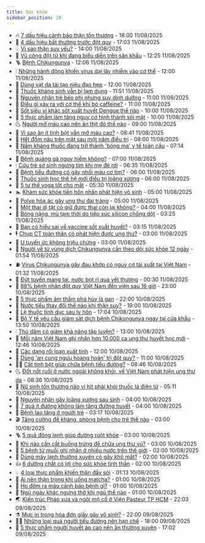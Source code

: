 ```yaml
---
title: Sức khỏe
sidebar_position: 10
---
```


<!-- vnexpress-suc-khoe:START -->
- 🔥 [7 dấu hiệu cảnh báo thận tổn thương](https://vnexpress.net/7-dau-hieu-canh-bao-than-ton-thuong-4924668.html) - 18:00 11/08/2025
- 🥰 [4 dấu hiệu bất thường trước đột quỵ](https://vnexpress.net/4-dau-hieu-bat-thuong-truoc-dot-quy-4924844.html) - 17:03 11/08/2025
- 💡 [Vì sao thận suy yếu?](https://vnexpress.net/vi-sao-than-suy-yeu-4924946.html) - 14:00 11/08/2025
- 🤗 [Vũ công đột tử khi đang biểu diễn trên sân khấu](https://vnexpress.net/vu-cong-dot-tu-khi-dang-bieu-dien-tren-san-khau-4925593.html) - 12:25 11/08/2025
- 🪜 [Bệnh Chikungunya](https://vnexpress.net/suc-khoe/cam-nang/benh-chikungunya-360) - 12:06 11/08/2025
- 🕯 [Những hành động khiến virus dại lây nhiễm vào cơ thể](https://vnexpress.net/nhung-hanh-dong-khien-virus-dai-lay-nhiem-vao-co-the-4925555.html) - 12:00 11/08/2025
- 🤭 [Dùng vạt da tái tạo niệu đạo hẹp](https://vnexpress.net/dung-vat-da-tai-tao-nieu-dao-hep-4925482.html) - 12:00 11/08/2025
- 👀 [Thuốc kháng sinh vẫn bị lạm dụng](https://vnexpress.net/thuoc-khang-sinh-van-bi-lam-dung-4925150.html) - 11:51 11/08/2025
- 🌋 [Nguyên nhân trẻ béo phì nhưng suy dinh dưỡng](https://vnexpress.net/nguyen-nhan-tre-beo-phi-nhung-suy-dinh-duong-4925518.html) - 11:00 11/08/2025
- 🫶 [Điều gì xảy ra với cơ thể khi bỏ caffeine?](https://vnexpress.net/dieu-gi-xay-ra-voi-co-the-khi-bo-caffeine-4925378.html) - 11:00 11/08/2025
- 🦆 [Sốt siêu vi khác sốt xuất huyết Dengue thế nào](https://vnexpress.net/sot-sieu-vi-khac-sot-xuat-huyet-dengue-the-nao-4925456.html) - 10:00 11/08/2025
- 🚀 [5 thực phẩm làm tăng nguy cơ hình thành sỏi mật](https://vnexpress.net/5-thuc-pham-lam-tang-nguy-co-hinh-thanh-soi-mat-4925299.html) - 10:00 11/08/2025
- 🌜 [Người mỡ máu cao nên ăn thịt đỏ thế nào](https://vnexpress.net/nguoi-mo-mau-cao-nen-an-thit-do-the-nao-4925452.html) - 09:00 11/08/2025
- 🧰 [Vì sao ăn ít tinh bột vẫn mỡ máu cao?](https://vnexpress.net/vi-sao-an-it-tinh-bot-van-mo-mau-cao-4920543.html) - 08:41 11/08/2025
- 💫 [Hết đốm nâu trên mặt sau một năm điều trị](https://vnexpress.net/het-dom-nau-tren-mat-sau-mot-nam-dieu-tri-4925443.html) - 08:00 11/08/2025
- 🌝 [Nấm kháng thuốc đang trở thành &#39;bóng ma&#39; y tế toàn cầu](https://vnexpress.net/nam-khang-thuoc-dang-tro-thanh-bong-ma-y-te-toan-cau-4925412.html) - 07:14 11/08/2025
- 🗽 [Bệnh quáng gà nguy hiểm không?](https://vnexpress.net/benh-quang-ga-nguy-hiem-khong-4925417.html) - 07:00 11/08/2025
- 🕯 [Cứu trẻ sơ sinh ngưng tim khi mẹ đẻ rơi](https://vnexpress.net/cuu-tre-so-sinh-ngung-tim-khi-me-de-roi-4925277.html) - 06:35 11/08/2025
- 🦅 [Bệnh tiểu đường có gây nhồi máu cơ tim?](https://vnexpress.net/benh-tieu-duong-co-gay-nhoi-mau-co-tim-4925414.html) - 06:00 11/08/2025
- 🦆 [Thuốc sinh học thế hệ mới điều trị loãng xương](https://vnexpress.net/thuoc-sinh-hoc-the-he-moi-dieu-tri-loang-xuong-4925345.html) - 06:00 11/08/2025
- 🎊 [5 tư thế yoga tốt cho mắt](https://vnexpress.net/5-tu-the-yoga-tot-cho-mat-4925295.html) - 05:30 11/08/2025
- 🏊 [Khám sức khỏe tiền hôn nhân phát hiện vô sinh](https://vnexpress.net/kham-suc-khoe-tien-hon-nhan-phat-hien-vo-sinh-4925408.html) - 05:00 11/08/2025
- 📝 [Polyp hóa ác gây ung thư đại tràng](https://vnexpress.net/polyp-hoa-ac-gay-ung-thu-dai-trang-4925357.html) - 05:00 11/08/2025
- 💯 [Một thai dị tật có giữ được thai còn lại không?](https://vnexpress.net/mot-thai-di-tat-co-giu-duoc-thai-con-lai-khong-4925303.html) - 04:00 11/08/2025
- 🌊 [Bỏng nặng, mù tạm thời do tiếp xúc silicon chống dột](https://vnexpress.net/bong-nang-mu-tam-thoi-do-tiep-xuc-silicon-chong-dot-4925296.html) - 03:25 11/08/2025
- 🚀 [Bạn có hiểu sai về vaccine sốt xuất huyết?](https://vnexpress.net/ban-co-hieu-sai-ve-vaccine-sot-xuat-huyet-4925282.html) - 03:15 11/08/2025
- 🕴 [Chụp CT toàn thân có phát hiện được ung thư?](https://vnexpress.net/chup-ct-toan-than-co-phat-hien-duoc-ung-thu-4925264.html) - 03:00 11/08/2025
- 🗽 [U tuyến ức không triệu chứng](https://vnexpress.net/u-tuyen-uc-khong-trieu-chung-4925241.html) - 03:00 11/08/2025
- 🎡 [Người về từ vùng dịch Chikungunya cần theo dõi sức khỏe 12 ngày](https://vnexpress.net/nguoi-ve-tu-vung-dich-chikungunya-can-theo-doi-suc-khoe-12-ngay-4925240.html) - 01:54 11/08/2025
- ⛽️ [Virus Chikungunya gây đau khớp có nguy cơ tái xuất tại Việt Nam](https://vnexpress.net/virus-chikungunya-gay-dau-khop-co-nguy-co-tai-xuat-tai-viet-nam-4925156.html) - 01:32 11/08/2025
- 🦆 [Đứt tuyến mang tai, nước bọt rỉ qua vết thương](https://vnexpress.net/dut-tuyen-mang-tai-nuoc-bot-ri-qua-vet-thuong-4925197.html) - 00:30 11/08/2025
- 🤩 [88% bệnh nhân đột quỵ Việt Nam đến viện sau 16 giờ](https://vnexpress.net/88-benh-nhan-dot-quy-viet-nam-den-vien-sau-16-gio-4924888.html) - 23:00 10/08/2025
- 🦒 [5 thực phẩm âm thầm phá hủy lá gan](https://vnexpress.net/5-thuc-pham-am-tham-pha-huy-la-gan-4923684.html) - 22:00 10/08/2025
- 💫 [Nước tiểu thay đổi thế nào khi thận suy?](https://vnexpress.net/nuoc-tieu-thay-doi-the-nao-khi-than-suy-4924917.html) - 19:00 10/08/2025
- 🐘 [Lệ thuộc tình dục sau ly hôn](https://vnexpress.net/le-thuoc-tinh-duc-sau-ly-hon-4924978.html) - 17:04 10/08/2025
- 🚀 [Bộ Y tế yêu cầu giám sát dịch bệnh Chikungunya ngay tại cửa khẩu](https://vnexpress.net/bo-y-te-yeu-cau-giam-sat-dich-benh-chikungunya-ngay-tai-cua-khau-4925080.html) - 13:50 10/08/2025
- 🕯 [Thủ dâm có giảm khả năng tập luyện?](https://vnexpress.net/thu-dam-co-giam-kha-nang-tap-luyen-4924914.html) - 13:00 10/08/2025
- 🦏 [Mỗi năm Việt Nam ghi nhận hơn 10.000 ca ung thư huyết học mới](https://vnexpress.net/moi-nam-viet-nam-ghi-nhan-hon-10-000-ca-ung-thu-huyet-hoc-moi-4924910.html) - 12:46 10/08/2025
- 🦄 [Các dạng rối loạn xuất tinh](https://vnexpress.net/cac-dang-roi-loan-xuat-tinh-4924913.html) - 12:00 10/08/2025
- 🦒 [Dùng &#39;an cung ngưu hoàng hoàn&#39; trị đột quỵ?](https://vnexpress.net/dung-an-cung-nguu-hoang-hoan-tri-dot-quy-4924817.html) - 11:00 10/08/2025
- 👨‍🏫 [Cắt tinh bột giúp chữa bệnh tiểu đường?](https://vnexpress.net/cat-tinh-bot-giup-chua-benh-tieu-duong-4924954.html) - 08:46 10/08/2025
- 🌜 [Đốt nốt ruồi ở nước ngoài không khỏi, về Việt Nam phát hiện ung thư da](https://vnexpress.net/dot-not-ruoi-o-nuoc-ngoai-khong-khoi-ve-viet-nam-phat-hien-ung-thu-da-4924972.html) - 08:36 10/08/2025
- 🚀 [Nữ sinh tổn thương não vì hít phải khói thuốc lá điện tử](https://vnexpress.net/nu-sinh-ton-thuong-nao-vi-hit-phai-khoi-thuoc-la-dien-tu-4925030.html) - 05:11 10/08/2025
- 💃 [Nguyên nhân gây loãng xương sau sinh](https://vnexpress.net/nguyen-nhan-gay-loang-xuong-sau-sinh-4924927.html) - 04:00 10/08/2025
- 💯 [7 quả ít đường không làm tăng đường huyết](https://vnexpress.net/7-qua-it-duong-khong-lam-tang-duong-huyet-4924918.html) - 04:00 10/08/2025
- 🤔 [Bệnh lao tăng ở người trẻ](https://vnexpress.net/benh-lao-tang-o-nguoi-tre-4924973.html) - 03:17 10/08/2025
- 🎬 [Tăng cường đề kháng, phòng bệnh cho trẻ thế nào](https://vnexpress.net/tang-cuong-de-khang-phong-benh-cho-tre-the-nao-4924933.html) - 03:00 10/08/2025
- 🪜 [5 quả đông lạnh giúp đường ruột khỏe](https://vnexpress.net/5-qua-dong-lanh-giup-duong-ruot-khoe-4924922.html) - 03:00 10/08/2025
- 🦣 [Khi nào cần cắt buồng trứng để chữa ung thư vú?](https://vnexpress.net/khi-nao-can-cat-buong-trung-de-chua-ung-thu-vu-4924916.html) - 03:00 10/08/2025
- 🧐 [5 bệnh từ muỗi ghi nhận ở nhiều nước trên thế giới](https://vnexpress.net/5-benh-tu-muoi-ghi-nhan-o-nhieu-nuoc-tren-the-gioi-4924955.html) - 02:00 10/08/2025
- 🤡 [Dùng máy lạnh thường xuyên có gây khô mắt?](https://vnexpress.net/dung-may-lanh-thuong-xuyen-co-gay-kho-mat-4924936.html) - 02:00 10/08/2025
- 👍 [6 dưỡng chất có lợi cho sức khỏe tinh thần](https://vnexpress.net/6-duong-chat-co-loi-cho-suc-khoe-tinh-than-4924920.html) - 02:00 10/08/2025
- 💡 [4 loại thực phẩm khiến thận đầy sỏi](https://vnexpress.net/4-loai-thuc-pham-khien-than-day-soi-4924934.html) - 01:13 10/08/2025
- 💯 [Ai nên thận trọng khi uống matcha?](https://vnexpress.net/ai-nen-than-trong-khi-uong-matcha-4924940.html) - 01:00 10/08/2025
- 🧠 [Ho đờm ra máu cảnh báo bệnh gì?](https://vnexpress.net/ho-dom-ra-mau-canh-bao-benh-gi-4924937.html) - 01:00 10/08/2025
- 🎡 [Ngủ ngáy khác ngưng thở khi ngủ thế nào](https://vnexpress.net/ngu-ngay-khac-ngung-tho-khi-ngu-the-nao-4924935.html) - 01:00 10/08/2025
- 🌏 [Kiến trúc Pháp xưa và ngôi mộ cổ ở Viện Pasteur TP HCM](https://vnexpress.net/kien-truc-phap-xua-va-ngoi-mo-co-o-vien-pasteur-tp-hcm-4922642.html) - 22:03 09/08/2025
- ⚗️ [Mực in trong hóa đơn giấy gây vô sinh?](https://vnexpress.net/muc-in-trong-hoa-don-giay-gay-vo-sinh-4924389.html) - 22:00 09/08/2025
- 👨‍🏫 [Những loại quả người tiểu đường nên hạn chế](https://vnexpress.net/nhung-loai-qua-nguoi-tieu-duong-nen-han-che-4924511.html) - 18:00 09/08/2025
- 🤖 [5 thực phẩm người huyết áp cao nên ăn thường xuyên](https://vnexpress.net/5-thuc-pham-nguoi-huyet-ap-cao-nen-an-thuong-xuyen-4923948.html) - 17:02 09/08/2025<!-- vnexpress-suc-khoe:END -->
